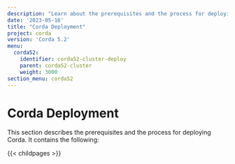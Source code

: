 ```yaml
---
description: "Learn about the prerequisites and the process for deploying Corda."
date: '2023-05-16'
title: "Corda Deployment"
project: corda
version: 'Corda 5.2'
menu:
  corda52:
    identifier: corda52-cluster-deploy
    parent: corda52-cluster
    weight: 3000
section_menu: corda52
---
```


# Corda Deployment

This section describes the prerequisites and the process for deploying Corda.
It contains the following:

{{< childpages >}}
